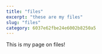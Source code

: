 ```yaml
---
title: "files"
excerpt: "these are my files"
slug: "files"
category: 6037e62fbe24e6002b8250a5
---
```


This is my page on files!
